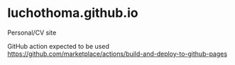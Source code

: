 # luchothoma.github.io
Personal/CV site

GitHub action expected to be used https://github.com/marketplace/actions/build-and-deploy-to-github-pages
